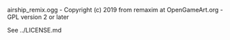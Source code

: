 airship_remix.ogg - Copyright (c) 2019 from remaxim at OpenGameArt.org - GPL version 2 or later

See ../LICENSE.md

